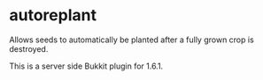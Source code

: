 # autoreplant
<p>Allows seeds to automatically be planted after a fully grown crop is destroyed.</p>
<p>This is a server side Bukkit plugin for 1.6.1.</p>

